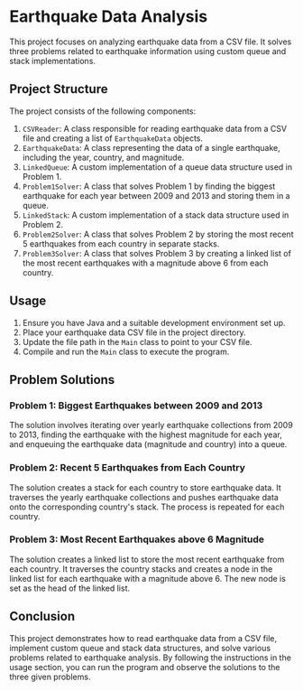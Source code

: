 # Earthquake Data Analysis

This project focuses on analyzing earthquake data from a CSV file. It solves three problems related to earthquake information using custom queue and stack implementations.

## Project Structure

The project consists of the following components:

1. `CSVReader`: A class responsible for reading earthquake data from a CSV file and creating a list of `EarthquakeData` objects.
2. `EarthquakeData`: A class representing the data of a single earthquake, including the year, country, and magnitude.
3. `LinkedQueue`: A custom implementation of a queue data structure used in Problem 1.
4. `Problem1Solver`: A class that solves Problem 1 by finding the biggest earthquake for each year between 2009 and 2013 and storing them in a queue.
5. `LinkedStack`: A custom implementation of a stack data structure used in Problem 2.
6. `Problem2Solver`: A class that solves Problem 2 by storing the most recent 5 earthquakes from each country in separate stacks.
7. `Problem3Solver`: A class that solves Problem 3 by creating a linked list of the most recent earthquakes with a magnitude above 6 from each country.

## Usage

1. Ensure you have Java and a suitable development environment set up.
2. Place your earthquake data CSV file in the project directory.
3. Update the file path in the `Main` class to point to your CSV file.
4. Compile and run the `Main` class to execute the program.

## Problem Solutions

### Problem 1: Biggest Earthquakes between 2009 and 2013

The solution involves iterating over yearly earthquake collections from 2009 to 2013, finding the earthquake with the highest magnitude for each year, and enqueuing the earthquake data (magnitude and country) into a queue.

### Problem 2: Recent 5 Earthquakes from Each Country

The solution creates a stack for each country to store earthquake data. It traverses the yearly earthquake collections and pushes earthquake data onto the corresponding country's stack. The process is repeated for each country.

### Problem 3: Most Recent Earthquakes above 6 Magnitude

The solution creates a linked list to store the most recent earthquake from each country. It traverses the country stacks and creates a node in the linked list for each earthquake with a magnitude above 6. The new node is set as the head of the linked list.

## Conclusion

This project demonstrates how to read earthquake data from a CSV file, implement custom queue and stack data structures, and solve various problems related to earthquake analysis. By following the instructions in the usage section, you can run the program and observe the solutions to the three given problems.
